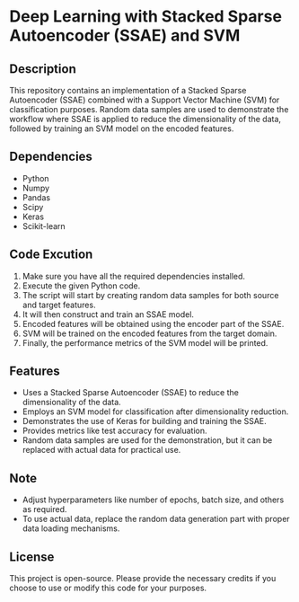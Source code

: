 # Deep Learning with Stacked Sparse Autoencoder (SSAE) and SVM

## Description

This repository contains an implementation of a Stacked Sparse Autoencoder (SSAE) combined with a Support Vector Machine (SVM) for classification purposes. Random data samples are used to demonstrate the workflow where SSAE is applied to reduce the dimensionality of the data, followed by training an SVM model on the encoded features.

## Dependencies

- Python
- Numpy
- Pandas
- Scipy
- Keras
- Scikit-learn

## Code Excution

1. Make sure you have all the required dependencies installed.
2. Execute the given Python code.
3. The script will start by creating random data samples for both source and target features.
4. It will then construct and train an SSAE model.
5. Encoded features will be obtained using the encoder part of the SSAE.
6. SVM will be trained on the encoded features from the target domain.
7. Finally, the performance metrics of the SVM model will be printed.

## Features

- Uses a Stacked Sparse Autoencoder (SSAE) to reduce the dimensionality of the data.
- Employs an SVM model for classification after dimensionality reduction.
- Demonstrates the use of Keras for building and training the SSAE.
- Provides metrics like test accuracy for evaluation.
- Random data samples are used for the demonstration, but it can be replaced with actual data for practical use.

## Note

- Adjust hyperparameters like number of epochs, batch size, and others as required.
- To use actual data, replace the random data generation part with proper data loading mechanisms.

## License

This project is open-source. Please provide the necessary credits if you choose to use or modify this code for your purposes.
